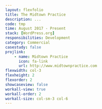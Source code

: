 ```yaml
---
layout: flexfolio
title: The Midtown Practice
description: ...
code: tmp
time: August 2017 - Present
stack: [WordPress.org]
responsibilities: Development
category: Commercial
casestudy: false
projlink:
    - name: Midtown Practice
      icon: fa-link
      url: http://www.midtownpractice.com
flexwidth: col-3
flexheight: 2
flexorder: 2
showcaseview: false
workall-view: true
workall-order: 2
workall-size: col-sm-3 col-6
---
```

